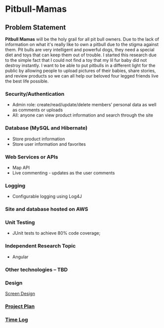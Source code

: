# Pitbull-Mamas
## Problem Statement

**Pitbull Mamas** will be the holy grail for all pit bull owners. Due to the lack of information on what it's really like to own a pitbull due to the stigma against them.
Pit bulls are very intelligent and powerful dogs, they need a special diet and toys that can keep them out of trouble.
I started this research due to the simple fact that I could not find a toy that my lil fur baby did not destroy instantly.
I want to be able to put pitbulls in a different light for the public by allowing people to upload pictures of their babies, share stories, and review products so we can
all help our beloved four legged friends live the best life possible.

### Security/Authentication
  * Admin role: create/read/update/delete members’ personal data as well as comments or uploads
  * All: anyone can view product information and search through the site

### Database (MySQL and Hibernate)
  * Store product information
  * Store user information and favorites

### Web Services or APIs
  * Map API
  * Live commenting - updates as the user comments

### Logging
  * Configurable logging using Log4J

### Site and database hosted on AWS

### Unit Testing
  * JUnit tests to achieve 80% code coverage;

### Independent Research Topic
   * Angular

### Other technologies – TBD

### Design

   [Screen Design]( PitbullMamas/DesignDocuments/Home.JPG)

### [Project Plan](ProjectPlan.md)

### [Time Log](TimeLog.md)
